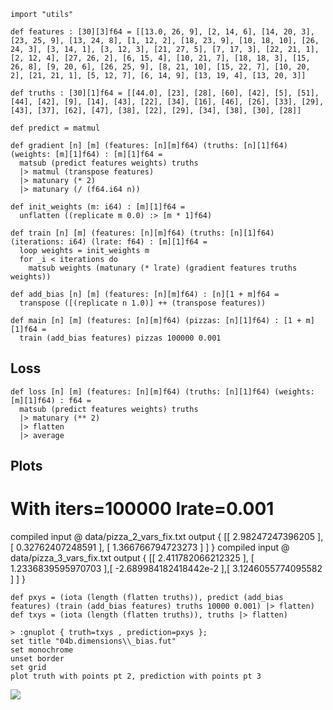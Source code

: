 ```futhark
import "utils"

def features : [30][3]f64 = [[13.0, 26, 9], [2, 14, 6], [14, 20, 3], [23, 25, 9], [13, 24, 8], [1, 12, 2], [18, 23, 9], [10, 18, 10], [26, 24, 3], [3, 14, 1], [3, 12, 3], [21, 27, 5], [7, 17, 3], [22, 21, 1], [2, 12, 4], [27, 26, 2], [6, 15, 4], [10, 21, 7], [18, 18, 3], [15, 26, 8], [9, 20, 6], [26, 25, 9], [8, 21, 10], [15, 22, 7], [10, 20, 2], [21, 21, 1], [5, 12, 7], [6, 14, 9], [13, 19, 4], [13, 20, 3]]

def truths : [30][1]f64 = [[44.0], [23], [28], [60], [42], [5], [51], [44], [42], [9], [14], [43], [22], [34], [16], [46], [26], [33], [29], [43], [37], [62], [47], [38], [22], [29], [34], [38], [30], [28]]

def predict = matmul

def gradient [n] [m] (features: [n][m]f64) (truths: [n][1]f64) (weights: [m][1]f64) : [m][1]f64 =
  matsub (predict features weights) truths
  |> matmul (transpose features)
  |> matunary (* 2)
  |> matunary (/ (f64.i64 n))

def init_weights (m: i64) : [m][1]f64 =
  unflatten ((replicate m 0.0) :> [m * 1]f64)

def train [n] [m] (features: [n][m]f64) (truths: [n][1]f64) (iterations: i64) (lrate: f64) : [m][1]f64 =
  loop weights = init_weights m
  for _i < iterations do
    matsub weights (matunary (* lrate) (gradient features truths weights))

def add_bias [n] [m] (features: [n][m]f64) : [n][1 + m]f64 =
  transpose ([(replicate n 1.0)] ++ (transpose features))

def main [n] [m] (features: [n][m]f64) (pizzas: [n][1]f64) : [1 + m][1]f64 =
  train (add_bias features) pizzas 100000 0.001
```

## Loss

```futhark
def loss [n] [m] (features: [n][m]f64) (truths: [n][1]f64) (weights: [m][1]f64) : f64 =
  matsub (predict features weights) truths
  |> matunary (** 2)
  |> flatten
  |> average
```

## Plots


With iters=100000 lrate=0.001
==
compiled input @ data/pizza_2_vars_fix.txt
output { [[ 2.98247247396205 ],[ 0.32762407248591 ], [ 1.366766794723273 ] ] }
compiled input @ data/pizza_3_vars_fix.txt
output { [[ 2.411782066212325 ], [ 1.2336839595970703 ],[ -2.689984182418442e-2 ],[ 3.1246055774095582 ] ] }

```futhark
def pxys = (iota (length (flatten truths)), predict (add_bias features) (train (add_bias features) truths 10000 0.001) |> flatten)
def txys = (iota (length (flatten truths)), truths |> flatten)
```

```
> :gnuplot { truth=txys , prediction=pxys };
set title "04b.dimensions\\_bias.fut"
set monochrome
unset border
set grid
plot truth with points pt 2, prediction with points pt 3
```

![](media/04b.dimensions_bias-img/0ebd4297892b68589d4ffcfd8c987353-plot.png)
